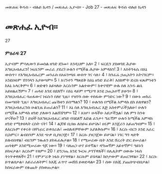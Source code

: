 ﻿
መጽሐፍ ቅዱስ - ብሉይ ኪዳን / መጽሐፈ ኢዮብ። - Job 27 - መጽሐፍ ቅዱስ ብሉይ ኪዳን
# መጽሐፈ ኢዮብ።
27
### ምዕራፍ 27
ኢዮብም ምሳሌውን ይመስል ዘንድ ደገመ፥ እንዲህም አለ።
2 ፤ ፍርዴን ያስወገደ ሕያው እግዚአብሔርን! ነፍሴንም መራራ ያደረገ ሁሉን የሚችል ሕያው አምላክን!
3 ፤ እስትንፋሴ በእኔ ውስጥ፥ የእግዚአብሔርም መንፈስ በአፍንጫዬ ውስጥ ገና ሳለ፥
4 ፤ ከንፈሬ ኃጢአትን አትናገርም፥ አንደበቴም ሽንገላን አያወጣም።
5 ፤ እናንተን ማጽደቅ ከእኔ ዘንድ ይራቅ፤ እስክሞት ድረስ ፍጹምነቴን ከእኔ አላርቅም።
6 ፤ ጽድቄን እይዛለሁ እርሱንም አልተውም፤ ከቀኖቼም ሁሉ ስለ አንዱ ልቤ አይዘልፈኝም።
7 ፤ ጠላቴ እንደ በደለኛ፥ በእኔ ላይም የሚነሣ እንደ ኃጢአተኛ ይሁን።
8 ፤ እግዚአብሔር ባጠፋውና ነፍሱን በለየ ጊዜ፥ የዝንጉ ሰው ተስፋው ምንድር ነው?
9 ፤ በውኑ መከራ በመጣበት ጊዜ፥ እግዚአብሔር ጩኸቱን ይሰማልን? 
10 ፤ ሁሉንስ በሚችል አምላክ ደስ ይለዋልን? እግዚአብሔርንስ ሁልጊዜ ይጠራልን? 
11 ፤ እኔ ስለ እግዚአብሔር እጅ አስተምራችኋለሁ፤ ሁሉን በሚችል አምላክ ዘንድ ያለውን አልሸሽግም። 
12 ፤ እነሆ፥ ሁላችሁ አይታችኋል፤ ስለ ምን ከንቱ ሆናችሁ? 
13 ፤ ይህች ከእግዚአብሔር ዘንድ የበደለኛ እድል ፈንታ፥ ግፈኛም ሁሉን ከሚችል አምላክ ዘንድ የሚቀበላት ርስት ናት፤ 
14 ፤ ልጆቹ ቢበዙ ለሰይፍ ይሆናሉ፤ ዘሩም እንጀራን አይጠግብም። 
15 ፤ ለእርሱም የቀሩት በቸነፈር ይቀበራሉ፤ መበለቶቻቸውም አያለቅሱም። 
16 ፤ እርሱ ብርን እንደ አፈር ቢከምር፥ ልብስንም እንደ ጭቃ ቢያዘጋጅ፥ 
17 ፤ እርሱ ያዘጋጀው ይሆናል፥ ነገር ግን ጻድቅ ይለብሰዋል፤ ብሩንም ንጹሐን ይከፋፈሉታል። 
18 ፤ የሚሠራው ቤት እንደ ሸረሪት ድር ይሠራል፥ ጠባቂም እንደሚሠራው ጎጆ ነው። 
19 ፤ ባለጠጋ ሆኖ ይተኛል፥ ዳግመኛም አይተኛም፤ ዓይኑን ይከፍታል፥ እርሱም የለም። 
20 ፤ ድንጋጤ እንደ ጐርፍ ታገኘዋለች፤ በሌሊትም ዐውሎ ነፋስ ትነጥቀዋለች። 
21 ፤ የምሥራቅ ነፋስ ያነሣዋል፥ እርሱም ይሄዳል፤ ከቦታውም ይጠርገዋል። 
22 ፤ እርሱ ይጥልበታል፥ አይራራለትም፤ ከእጁ ፈጥኖ መሸሽ ይወድዳል። 
23 ፤ ሰው በእጁ ያጨበጭብበታል፤ ከስፍራውም በፉጨት ያስወጡታል።
